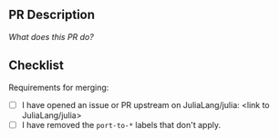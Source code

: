 <!---
PRs to RelationalAI/julia must be opened to the correct branch (see
https://github.com/RelationalAI/raicode/blob/master/nix/julia-version.json).
-->
## PR Description

_What does this PR do?_

## Checklist

Requirements for merging:
- [ ] I have opened an issue or PR upstream on JuliaLang/julia: <link to JuliaLang/julia>
- [ ] I have removed the `port-to-*` labels that don't apply.
